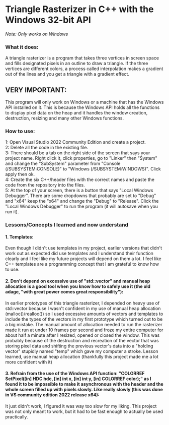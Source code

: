 # Triangle Rasterizer in C++ with the Windows 32-bit API

*Note: Only works on Windows*

### What it does:

A triangle rasterizer is a program that takes three vertices in screen space and fills designated pixels in an outline to draw a triangle. If the three vertices are different colors, a process called interpolation makes a gradient out of the lines and you get a triangle with a gradient effect.

## VERY IMPORTANT:

This program will only work on Windows or a machine that has the Windows API installed on it. This is because the Windows API holds all the functions to display pixel data on the heap and it handles the window creation, destruction, resizing and many other Windows functions.

### How to use:

1: Open Visual Studio 2022 Community Edition and create a project.  
2: Delete all the code in the existing file.  
3: There should be a tab on the right side of the screen that says your project name. Right click it, click properties, go to "Linker" then "System" and change the "SubSystem" parameter from "Console (/SUBSYSTEM:CONSOLE)" to "Windows (/SUBSYSTEM:WINDOWS)". Click apply then ok.  
4: Create the six C++/header files with the correct names and paste the code from the repository into the files.  
5: At the top of your screen, there is a button that says "Local Windows Debugger". There are some dropdowns that probably are set to "Debug" and "x64" keep the "x64" and change the "Debug" to "Release". Click the "Local Windows Debugger" to run the program (it will autosave when you run it).  

### Lessons/Concepts I learned and now understand

#### 1. Templates:

Even though I didn't use templates in my project, earlier versions that didn't work out as expected did use templates and I understand their function clearly and I feel like my future projects will depend on them a lot. I feel like C++ templates are a programming concept that I am grateful to know how to use.

#### 2. Don't depend on excessive use of "std::vector" and manual heap allocation is a good tool when you know how to safely use it (the old adage, "with great power comes great responsibility"):

In earlier prototypes of this triangle rasterizer, I depended on heavy use of std::vector because I wasn't confident in my use of manual heap allocation (malloc()/realloc()) so I used excessive amounts of vectors and templates to include the types of the vectors in my first prototype which turned out to be a big mistake. The manual amount of allocation needed to run the rasterizer made it run at under 10 frames per second and froze my entire computer for about half a minute after I resized, opened or closed the window. This was probably because of the destruction and recreation of the vector that was storing pixel data and shifting the previous vector's data into a "holding vector" stupidly named "temp" which gave my computer a stroke. Lesson learned, use manual heap allocation (thankfully this project made me a lot more confident with it)

#### 3. Refrain from the use of the Windows API function: "COLORREF SetPixel([in] HDC hdc, [in] int x, [in] int y, [in] COLORREF color);" as I found it to be impossible to make it asynchronous with the <future> header and the whole screen filled up with pixels slowly. Like really slowly (this was done in VS community edition 2022 release x64):

It just didn't work, I figured it was way too slow for my liking. This project was not only meant to work, but it had to be fast enough to actually be used practically.
